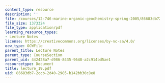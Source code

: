 ```yaml
---
content_type: resource
description: ''
file: /courses/12-746-marine-organic-geochemistry-spring-2005/86683db72ccb2d402985b142bb30c8e8_lecture_19.pdf
file_size: 1373324
file_type: application/pdf
learning_resource_types:
- Lecture Notes
license: https://creativecommons.org/licenses/by-nc-sa/4.0/
ocw_type: OCWFile
parent_title: Lecture Notes
parent_type: CourseSection
parent_uid: 442428a7-d986-8435-9648-a2c914bd5ae1
resourcetype: Document
title: lecture_19.pdf
uid: 86683db7-2ccb-2d40-2985-b142bb30c8e8
---
```

